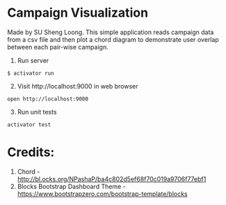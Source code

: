 Campaign Visualization
======================
Made by SU Sheng Loong.
This simple application reads campaign data from a csv file and then
plot a chord diagram to demonstrate user overlap between
each pair-wise campaign.

1. Run server
```
$ activator run
```

2. Visit http://localhost:9000 in web browser
```
open http://localhost:9000
```

3. Run unit tests
```
activator test
```

Credits:
========
1. Chord - http://bl.ocks.org/NPashaP/ba4c802d5ef68f70c019a9706f77ebf1
2. Blocks Bootstrap Dashboard Theme - https://www.bootstrapzero.com/bootstrap-template/blocks
